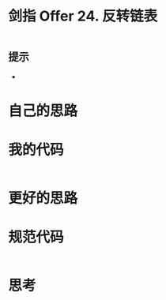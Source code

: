 # 剑指 Offer 24. 反转链表



```

```

## 提示

- 

# 自己的思路



# 我的代码

```

```

# 更好的思路



# 规范代码

```go

```

# 思考

